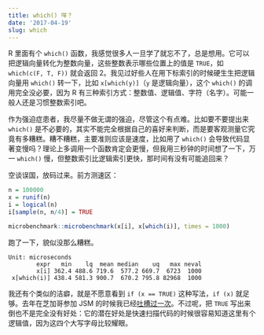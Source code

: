 ```yaml
---
title: which() 咩？
date: '2017-04-19'
slug: which
---
```


R 里面有个 `which()` 函数，我感觉很多人一旦学了就忘不了，总是想用。它可以把逻辑向量转化为整数向量，这些整数表示哪些位置上的值是 `TRUE`，如 `which(c(F, T, F))` 就会返回 2。我见过好些人在用下标索引的时候硬生生把逻辑向量用 `which()` 转一下，比如 `x[which(y)]`（`y` 是逻辑向量），这个 `which()` 的调用完全没必要，因为 R 有三种索引方式：整数值、逻辑值、字符（名字）。可能一般人还是习惯整数索引吧。

作为强迫症患者，我尽量不做无谓的强迫，尽管这个有点难。比如要不要提出来 `which()` 是不必要的，其实不能完全根据自己的喜好来判断，而是要客观测量它究竟有多糟糕。糟不糟糕，主要准则应该是速度，比如用了 `which()` 会导致代码显著变慢吗？理论上多调用一个函数肯定会更慢，但我用三秒钟的时间想了一下，万一 `which()` 慢，但整数索引比逻辑索引更快，那时间有没有可能追回来？

空谈误国，放码过来。前方测速区：

```r
n = 100000
x = runif(n)
i = logical(n)
i[sample(n, n/4)] = TRUE

microbenchmark::microbenchmark(x[i], x[which(i)], times = 1000)
```

跑了一下，貌似没那么糟糕。

```
Unit: microseconds
        expr   min    lq  mean median    uq   max neval
        x[i] 362.4 488.6 719.6  577.2 669.7  6723  1000
 x[which(i)] 438.4 581.3 900.7  670.2 795.8 82968  1000
```

我还有个类似的洁癖，就是不愿意看到 `if (x == TRUE)` 这种写法，`if (x)` 就足够。去年在芝加哥参加 JSM 的时候我已经[吐槽过一次](https://twitter.com/xieyihui/status/759863505357012996)。不过呢，把 `TRUE` 写出来倒也不是完全没有好处：它的潜在好处是快速扫描代码的时候很容易知道这里有个逻辑值，因为这四个大写字母比较耀眼。

